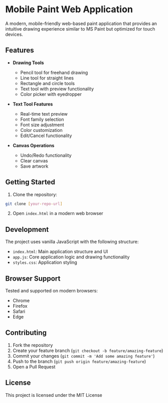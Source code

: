 # Mobile Paint Web Application

A modern, mobile-friendly web-based paint application that provides an intuitive drawing experience similar to MS Paint but optimized for touch devices.

## Features

- **Drawing Tools**
  - Pencil tool for freehand drawing
  - Line tool for straight lines
  - Rectangle and circle tools
  - Text tool with preview functionality
  - Color picker with eyedropper

- **Text Tool Features**
  - Real-time text preview
  - Font family selection
  - Font size adjustment
  - Color customization
  - Edit/Cancel functionality

- **Canvas Operations**
  - Undo/Redo functionality
  - Clear canvas
  - Save artwork

## Getting Started

1. Clone the repository:
```bash
git clone [your-repo-url]
```

2. Open `index.html` in a modern web browser

## Development

The project uses vanilla JavaScript with the following structure:
- `index.html`: Main application structure and UI
- `app.js`: Core application logic and drawing functionality
- `styles.css`: Application styling

## Browser Support

Tested and supported on modern browsers:
- Chrome
- Firefox
- Safari
- Edge

## Contributing

1. Fork the repository
2. Create your feature branch (`git checkout -b feature/amazing-feature`)
3. Commit your changes (`git commit -m 'Add some amazing feature'`)
4. Push to the branch (`git push origin feature/amazing-feature`)
5. Open a Pull Request

## License

This project is licensed under the MIT License
